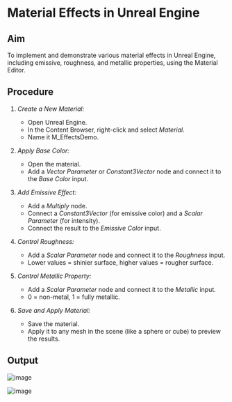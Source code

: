 # Material Effects in Unreal Engine

## Aim
To implement and demonstrate various material effects in Unreal Engine, including emissive, roughness, and metallic properties, using the Material Editor.

## Procedure

1. *Create a New Material:*
   - Open Unreal Engine.
   - In the Content Browser, right-click and select *Material*.
   - Name it M_EffectsDemo.

2. *Apply Base Color:*
   - Open the material.
   - Add a *Vector Parameter* or *Constant3Vector* node and connect it to the *Base Color* input.

3. *Add Emissive Effect:*
   - Add a *Multiply* node.
   - Connect a *Constant3Vector* (for emissive color) and a *Scalar Parameter* (for intensity).
   - Connect the result to the *Emissive Color* input.

4. *Control Roughness:*
   - Add a *Scalar Parameter* node and connect it to the *Roughness* input.
   - Lower values = shinier surface, higher values = rougher surface.

5. *Control Metallic Property:*
   - Add a *Scalar Parameter* node and connect it to the *Metallic* input.
   - 0 = non-metal, 1 = fully metallic.

6. *Save and Apply Material:*
   - Save the material.
   - Apply it to any mesh in the scene (like a sphere or cube) to preview the results.
  
     
## Output

![image](https://github.com/user-attachments/assets/903f240b-f9b7-4f2d-bf50-013ebebd7ea8)


![image](https://github.com/user-attachments/assets/3aaea163-8335-42c9-af3c-46adac71cb00)
